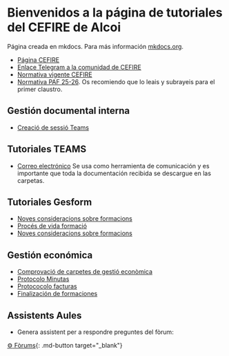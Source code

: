 # Bienvenidos a la página de tutoriales del CEFIRE de Alcoi

Página creada en mkdocs. Para más información [mkdocs.org](https://www.mkdocs.org). 

* [Página CEFIRE](https://portal.edu.gva.es/cefire/es/inici-2-es/)
* [Enlace Telegram a la comunidad de CEFIRE](t.me/GVA_Cefire)
* [Normativa vigente CEFIRE](https://portal.edu.gva.es/cefire/es/normativa-es/)
* [Normativa PAF 25-26](https://portal.edu.gva.es/cefire/es/programa-anual-de-formacio-permanent-de-centre-es/). Os recomiendo que lo leais y subrayeis para el primer claustro.


## Gestión documental interna

* [Creació de sessió Teams](teams.md)



## Tutoriales TEAMS

* [Correo electrónico](https://outlook.office.com/mail/) Se usa como herramienta de comunicación y es importante que toda la documentación recibida se descargue en las carpetas. 

## Tutoriales Gesform

* [Noves consideracions sobre formacions](formacions/formaciones.md)
* [Procés de vida formació](formacions/proces_vida_formacio.md)
* [Noves consideracions sobre formacions](formacions/FAQ.md)

## Gestión económica

* [Comprovació de carpetes de gestió econòmica](ge_comprova.md)
* [Protocolo Minutas](protocolo_general_minutas_ge.md)
* [Protococolo facturas](protocolo_general_facturas_ge.md)
* [Finalización de formaciones](finalizacion_curso_ge.md)

## Assistents Aules

* Genera assistent per a respondre preguntes del fòrum:

[:gear: Fòrums](./external_html/baixar_pagina_aportant_dades.html){: .md-button target="_blank"}



